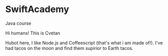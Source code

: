 # SwiftAcademy
Java course

Hi humans!
This is Cvetan

Hubot here, I like Node.js and Coffeescript (that's what i am made of!).
I've had tacos on the moon and find them supirior to Earth tacos.
